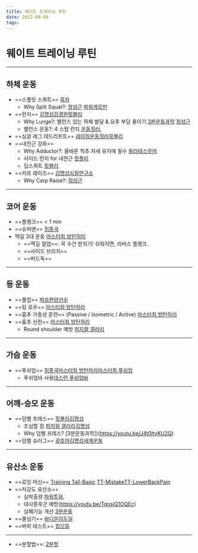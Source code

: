 ```yaml
---
title: 웨이트 트레이닝 루틴
date: 2022-09-08
tags: 
---
```


# 웨이트 트레이닝 루틴

---

## 하체 운동
- ==스플릿 스쿼트== [흑자](https://youtu.be/i_QjYic2hdg)
	- Why Split Squat?: [정성근](https://youtu.be/xUqrHJgPO2E) [파워게르만](https://youtu.be/kCVBhjO5BLo)
- ==런지== [김명섭](https://youtu.be/eE82SDgdBZQ)[강경원](https://youtu.be/oPkwl7cFlyk)[핏블리](https://youtu.be/-OK8SK8gtJI)
	- Why Lunge?: 밸런스 있는 하체 발달 & 요추 부담 줄이기 [3분운동과학](https://youtu.be/uhg4C7xokmk) [정성근](https://youtu.be/0DcibfYI6AI)
	- 밸런스 운동?: 4 스텝 런지 [운동힐러](https://youtu.be/LRuxpFm38uE), 
- ==싱글 레그 데드리프트== [레이짐](https://m.blog.naver.com/heirowind/221627837674)[운동힐러](https://youtu.be/UG5-VT9-Y1Q)[핏블리](https://youtu.be/Yu80u4HtqXs)
- ==내전근 강화==
	- Why Adductor?: 올바른 척추 자세 유지에 필수 [필라테스무어](https://youtu.be/OQCgtVXq2js)
	- 사이드 런지 for 내전근 [핏플리](https://youtu.be/mdf7o5fwyig)
	- 딥스쿼트 [핏블리](https://youtu.be/VjVuNRM6hG0)
- ==카프 레이즈== [김명섭](https://youtu.be/QdAtQJMKi0U)[쇠질연구소](https://youtu.be/-azhxuWVYCM)
	- Why Carp Raise?: [정성근](https://youtu.be/r0y6XSfp4CE)

---

## 코어 운동
- ==플랭크== < 1 min 
- ==슈퍼맨== [짐종국](https://youtu.be/jDQ_42bNT-Q)
- 맥길 3대 운동 [마스터최 방탄허리](https://youtu.be/ARGmMR_-bHw)
	- ==맥길 컬업==: 꼭 수건 받치기! 쉬워지면, 리버스 플랭크.
	- ==사이드 브리지==
	- ==버드독==

---

## 등 운동
- ==풀업== [박승현](https://youtu.be/bS7cmBE802k)[양선수](https://youtu.be/I0DPkJoz1CU)
- ==링 로우== [마스터최 방탄허리](https://youtu.be/qi4OHdj2K6Q)
- ==흉추 가동성 훈련== (Passive / Isometric / Active) [마스터최 방탄허리](https://youtu.be/ARGmMR_-bHw)
- ==흉추 신전== [마스터최 방탄허리](https://youtu.be/ARGmMR_-bHw)
	- Round shoulder 예방 [피지컬 갤러리](https://youtu.be/qMtyhDDmJ-U?t=174)

---

## 가슴 운동 
- ==푸쉬업== [짐종국](https://youtu.be/Lr_Xy0t2DCU)[마스터최 방탄허리](https://youtu.be/qi4OHdj2K6Q)[마스터최 푸쉬업](https://youtu.be/gGQhQ2xwB2M)
	- 푸쉬업바 사용[데스런 푸쉬업바](https://youtu.be/2wWWWWhzSj8)

---

## 어깨-승모 운동
- ==덤벨 프레스== [핏블리](https://youtu.be/Ia9DYFMkMmU)[김명섭](https://youtu.be/FxzaMlej8ZY)
	- 조심할 점 [피지컬 갤러리](https://youtu.be/kr7VinZ5vnE)[김명섭](https://youtu.be/_geC1KPo2og)
	- Why 덤벨 프레스? [3분운동과학])(https://youtu.be/J4t0ityKU2Q)
- ==덤벨 슈러그== [광호야](https://youtu.be/_tDW2WKAH_k)[김명섭](https://youtu.be/NbOS4QTr70A)[세계운동](https://youtu.be/tT3lukE2ZcQ)

---

## 유산소 운동
- ==로잉 머신== [Training Tall-Basic](https://youtu.be/ZN0J6qKCIrI) [TT-Mistake](https://youtu.be/SHnjMCtt1Dc)[TT-LowerBackPain](https://youtu.be/rAIUTXhzHd8)
- ==저강도 유산소== 
	- 심박출량 [파워투유](https://youtu.be/_nES5wdrsiU), 
	- 대사증후군 예방(https://youtu.be/TqosiQ1OQEc)
	- 심폐기능 개선 [3분운동](https://youtu.be/Z5Zrpy6B7a8)
- ==줄넘기== [바디온](https://youtu.be/3jcK141MmsE)[이두일](https://youtu.be/RD7CNTKJKGs)
- ==버피 테스트== [힙으뜸](https://youtu.be/Uly8jUuscOw)

---

- ==분할법==: [2분할](https://youtu.be/GU5ZPiYPwWA)

